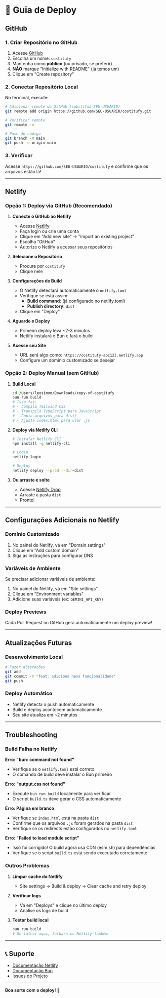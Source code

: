 # 🚀 Guia de Deploy

## GitHub

### 1. Criar Repositório no GitHub

1. Acesse [GitHub](https://github.com/new)
2. Escolha um nome: `costitufy`
3. Mantenha como **público** (ou privado, se preferir)
4. **NÃO** marque "Initialize with README" (já temos um)
5. Clique em "Create repository"

### 2. Conectar Repositório Local

No terminal, execute:

```bash
# Adicionar remote do GitHub (substitua SEU-USUARIO)
git remote add origin https://github.com/SEU-USUARIO/costitufy.git

# Verificar remote
git remote -v

# Push do código
git branch -M main
git push -u origin main
```

### 3. Verificar

Acesse `https://github.com/SEU-USUARIO/costitufy` e confirme que os arquivos estão lá!

---

## Netlify

### Opção 1: Deploy via GitHub (Recomendado)

1. **Conecte o GitHub ao Netlify**
   - Acesse [Netlify](https://app.netlify.com)
   - Faça login ou crie uma conta
   - Clique em "Add new site" → "Import an existing project"
   - Escolha "GitHub"
   - Autorize o Netlify a acessar seus repositórios

2. **Selecione o Repositório**
   - Procure por `costitufy`
   - Clique nele

3. **Configurações de Build**
   - O Netlify detectará automaticamente o `netlify.toml`
   - Verifique se está assim:
     - **Build command**: (já configurado no netlify.toml)
     - **Publish directory**: `dist`
   - Clique em "Deploy"

4. **Aguarde o Deploy**
   - Primeiro deploy leva ~2-3 minutos
   - Netlify instalará o Bun e fará o build

5. **Acesse seu Site**
   - URL será algo como: `https://costitufy-abc123.netlify.app`
   - Configure um domínio customizado se desejar

### Opção 2: Deploy Manual (sem GitHub)

1. **Build Local**
   ```bash
   cd /Users/leosimon/Downloads/copy-of-costitufy
   bun run build
   # Isso faz:
   # - Compila Tailwind CSS
   # - Transpila TypeScript para JavaScript
   # - Copia arquivos para dist/
   # - Ajusta index.html para usar .js
   ```

2. **Deploy via Netlify CLI**
   ```bash
   # Instalar Netlify CLI
   npm install -g netlify-cli
   
   # Login
   netlify login
   
   # Deploy
   netlify deploy --prod --dir=dist
   ```

3. **Ou arraste e solte**
   - Acesse [Netlify Drop](https://app.netlify.com/drop)
   - Arraste a pasta `dist`
   - Pronto!

---

## Configurações Adicionais no Netlify

### Domínio Customizado

1. No painel do Netlify, vá em "Domain settings"
2. Clique em "Add custom domain"
3. Siga as instruções para configurar DNS

### Variáveis de Ambiente

Se precisar adicionar variáveis de ambiente:

1. No painel do Netlify, vá em "Site settings"
2. Clique em "Environment variables"
3. Adicione suas variáveis (ex: `GEMINI_API_KEY`)

### Deploy Previews

Cada Pull Request no GitHub gera automaticamente um deploy preview!

---

## Atualizações Futuras

### Desenvolvimento Local
```bash
# Fazer alterações
git add .
git commit -m "feat: adiciona nova funcionalidade"
git push
```

### Deploy Automático
- Netlify detecta o push automaticamente
- Build e deploy acontecem automaticamente
- Seu site atualiza em ~2 minutos

---

## Troubleshooting

### Build Falha no Netlify

**Erro: "bun: command not found"**
- Verifique se o `netlify.toml` está correto
- O comando de build deve instalar o Bun primeiro

**Erro: "output.css not found"**
- Execute `bun run build` localmente para verificar
- O script `build.ts` deve gerar o CSS automaticamente

**Erro: Página em branco**
- Verifique se `index.html` está na pasta `dist`
- Confirme que os arquivos `.js` foram gerados na pasta `dist`
- Verifique se os redirects estão configurados no `netlify.toml`

**Erro: "Failed to load module script"**
- Isso foi corrigido! O build agora usa CDN (esm.sh) para dependências
- Verifique se o script `build.ts` está sendo executado corretamente

### Outros Problemas

1. **Limpar cache do Netlify**
   - Site settings → Build & deploy → Clear cache and retry deploy

2. **Verificar logs**
   - Vá em "Deploys" e clique no último deploy
   - Analise os logs de build

3. **Testar build local**
   ```bash
   bun run build
   # Se falhar aqui, falhará no Netlify também
   ```

---

## 📞 Suporte

- [Documentação Netlify](https://docs.netlify.com)
- [Documentação Bun](https://bun.sh/docs)
- [Issues do Projeto](https://github.com/SEU-USUARIO/costitufy/issues)

---

**Boa sorte com o deploy! 🚀**

